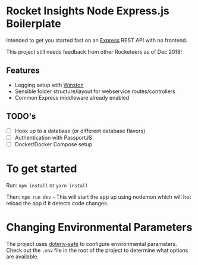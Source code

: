 # Rocket Insights Node Express.js Boilerplate

Intended to get you started fast on an [Express](https://expressjs.com/)  REST API with no frontend.

This project still needs feedback from other Rocketeers as of Dec 2018!

## Features

* Logging setup with [Winston](https://github.com/winstonjs/winston)
* Sensible folder structure/layout for webservice routes/controllers
* Common Express middleware already enabled

## TODO's

- [ ] Hook up to a database (or different database flavors)
- [ ] Authentication with PassportJS
- [ ] Docker/Docker Compose setup

# To get started

Run:
`npm install` or `yarn install`

Then:
`npm run dev` - This will start the app up using nodemon which will hot reload the app if it detects code changes.

# Changing Environmental Parameters

The project uses [dotenv-safe](https://www.npmjs.com/package/dotenv-safe) to
configure environmental parameters. Check out the `.env` file in the root
of the project to determine what options are available.